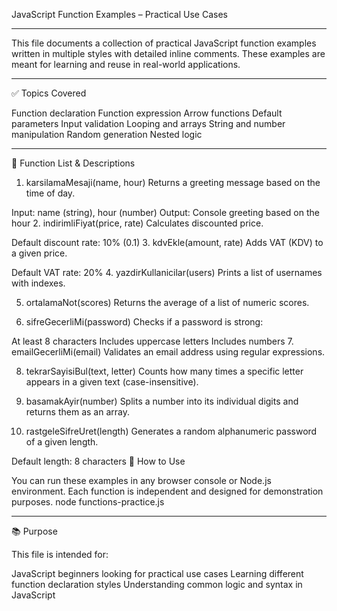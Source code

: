 JavaScript Function Examples – Practical Use Cases

---

This file documents a collection of practical JavaScript function examples written in multiple styles with detailed inline comments. These examples are meant for learning and reuse in real-world applications.

---

✅ Topics Covered

Function declaration
Function expression
Arrow functions
Default parameters
Input validation
Looping and arrays
String and number manipulation
Random generation
Nested logic

---

📌 Function List & Descriptions

1. karsilamaMesaji(name, hour)
Returns a greeting message based on the time of day.

Input: name (string), hour (number)
Output: Console greeting based on the hour
2. indirimliFiyat(price, rate)
Calculates discounted price.

Default discount rate: 10% (0.1)
3. kdvEkle(amount, rate)
Adds VAT (KDV) to a given price.

Default VAT rate: 20%
4. yazdirKullanicilar(users)
Prints a list of usernames with indexes.

5. ortalamaNot(scores)
Returns the average of a list of numeric scores.

6. sifreGecerliMi(password)
Checks if a password is strong:

At least 8 characters
Includes uppercase letters
Includes numbers
7. emailGecerliMi(email)
Validates an email address using regular expressions.

8. tekrarSayisiBul(text, letter)
Counts how many times a specific letter appears in a given text (case-insensitive).

9. basamakAyir(number)
Splits a number into its individual digits and returns them as an array.

10. rastgeleSifreUret(length)
Generates a random alphanumeric password of a given length.

Default length: 8 characters
🧪 How to Use

You can run these examples in any browser console or Node.js environment. Each function is independent and designed for demonstration purposes.
    node functions-practice.js

---

📚 Purpose

This file is intended for:

JavaScript beginners looking for practical use cases
Learning different function declaration styles
Understanding common logic and syntax in JavaScript
